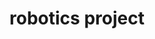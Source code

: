 ---
layout: page
title: robotics project
description: An international robotics competition where I implemented the software side using Java, clicking here will redirect you to my teams page.
img: assets/img/robotics/robotics1.jpg
redirect: https://www.thebluealliance.com/team/5781/2016
importance: 2
category: fun
---